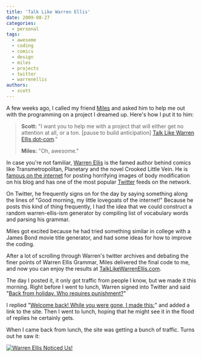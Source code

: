 ```yaml
---
title: 'Talk Like Warren Ellis'
date: 2009-08-27
categories:
  - personal
tags:
  - awesome
  - coding
  - comics
  - design
  - miles
  - projects
  - twitter
  - warrenellis
authors:
  - scott
---
```


A few weeks ago, I called my friend [Miles](http://sixsided.org/) and asked him to help me out with the programming on a project I dreamed up. Here's how I put it to him:

> **Scott:** "I want you to help me with a project that will either get no attention at all, or a ton. \[pause to build anticipation\] [Talk Like Warren Ellis dot-com](http://talklikewarrenellis.com/)."
>
> **Miles:** "Oh, awesome."

In case you're not familiar, [Warren Ellis](http://warrenellis.com/) is the famed author behind comics like Transmetropolitan, Planetary and the novel Crooked Little Vein. He is [famous on the internet](http://www.dharbin.com/strip/08-1215_warren-ellis.html) for posting horrifying images of body modification on his blog and has one of the most popular [Twitter](http://twitter.com/warrenellis/) feeds on the network.

On Twitter, he frequently signs on for the day by saying something along the lines of "Good morning, my little lovegoats of the internet!" Because he posts this kind of thing frequently, I had the idea that we could construct a random warren-ellis-ism generator by compiling list of vocabulary words and parsing his grammar.

Miles got excited because he had tried something similar in college with a James Bond movie title generator, and had some ideas for how to improve the coding.

After a lot of scrolling through Warren's twitter archives and debating the finer points of Warren Ellis Grammar, Miles delivered the final code to me, and now you can enjoy the results at [TalkLikeWarrenEllis.com](http://talklikewarrenellis.com/).

The day I posted it, it only got traffic from people I know, but we made it this morning. Right before I went to lunch, Warren signed into Twitter and said "[Back from holiday. Who requires punishment?](http://twitter.com/warrenellis/status/3584020264)"

I replied "[Welcome back! While you were gone, I made this:](http://twitter.com/spaceninja/status/3584180191)" and added a link to the site. Then I went to lunch, hoping that he might see it in the flood of replies he certainly gets.

When I came back from lunch, the site was getting a bunch of traffic. Turns out he saw it:

[![Warren Ellis Noticed Us!](/images/3863201176_6e1607bd5e.jpg)](http://www.warrenellis.com/?p=7686)

